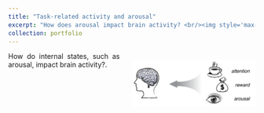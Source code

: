 ```yaml
---
title: "Task-related activity and arousal"
excerpt: "How does arousal impact brain activity? <br/><img style='max-width:50%; max-height:50%;' src='/images/brain_and_arousal.png'>"
collection: portfolio
---
```



<img style="float:right ;padding: 15px 0px 15px 25px ;max-width:50%; max-height:50%;" src="/images/brain_and_arousal.png"/>
<p style="text-align: justify">
How do internal states, such as arousal, impact brain activity?.</p>
